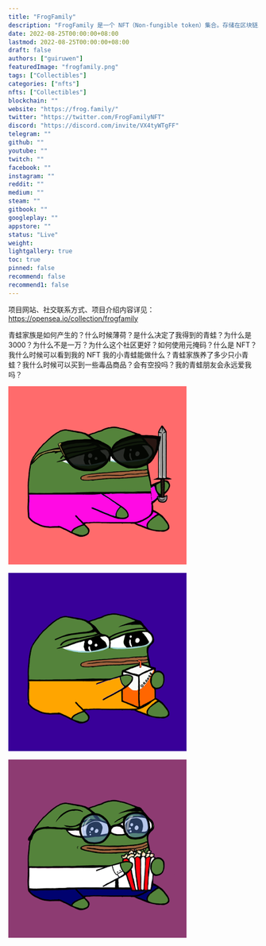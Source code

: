 ```yaml
---
title: "FrogFamily"
description: "FrogFamily 是一个 NFT（Non-fungible token）集合。存储在区块链上的数字艺术品集合。。"
date: 2022-08-25T00:00:00+08:00
lastmod: 2022-08-25T00:00:00+08:00
draft: false
authors: ["guiruwen"]
featuredImage: "frogfamily.png"
tags: ["Collectibles"]
categories: ["nfts"]
nfts: ["Collectibles"]
blockchain: ""
website: "https://frog.family/"
twitter: "https://twitter.com/FrogFamilyNFT"
discord: "https://discord.com/invite/VX4tyWTgFF"
telegram: ""
github: ""
youtube: ""
twitch: ""
facebook: ""
instagram: ""
reddit: ""
medium: ""
steam: ""
gitbook: ""
googleplay: ""
appstore: ""
status: "Live"
weight: 
lightgallery: true
toc: true
pinned: false
recommend: false
recommend1: false
---
```

项目网站、社交联系方式、项目介绍内容详见：https://opensea.io/collection/frogfamily

青蛙家族是如何产生的？什么时候薄荷？是什么决定了我得到的青蛙？为什么是3000？为什么不是一万？为什么这个社区更好？如何使用元掩码？什么是 NFT？我什么时候可以看到我的 NFT 我的小青蛙能做什么？青蛙家族养了多少只小青蛙？我什么时候可以买到一些毒品商品？会有空投吗？我的青蛙朋友会永远爱我吗？

![nft](01.png)

![nft](02.png)

![nft](03.png)



